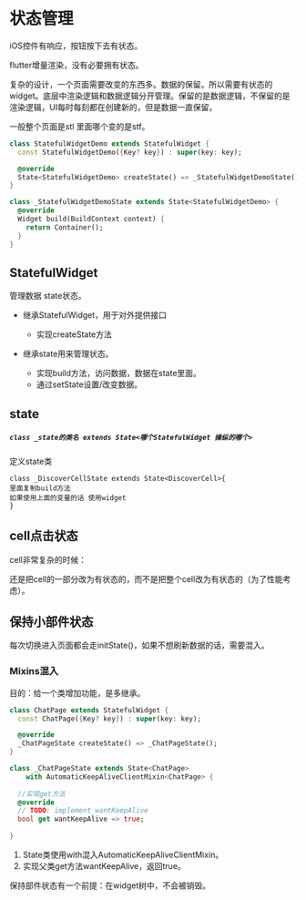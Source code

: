 # 状态管理

iOS控件有响应，按钮按下去有状态。

flutter增量渲染，没有必要拥有状态。

复杂的设计，一个页面需要改变的东西多。数据的保留。所以需要有状态的widget。底层中渲染逻辑和数据逻辑分开管理。保留的是数据逻辑，不保留的是渲染逻辑，UI每时每刻都在创建新的，但是数据一直保留。

一般整个页面是stl 里面哪个变的是stf。

```dart
class StatefulWidgetDemo extends StatefulWidget {
  const StatefulWidgetDemo({Key? key}) : super(key: key);

  @override
  State<StatefulWidgetDemo> createState() => _StatefulWidgetDemoState();
}

class _StatefulWidgetDemoState extends State<StatefulWidgetDemo> {
  @override
  Widget build(BuildContext context) {
    return Container();
  }
}
```

## StatefulWidget

管理数据 state状态。

- 继承StatefulWidget，用于对外提供接口
  - 实现createState方法

- 继承state用来管理状态。	
  - 实现build方法，访问数据，数据在state里面。
  - 通过setState设置/改变数据。

## state

##### `class _state的类名 extends State<哪个StatefulWidget 操纵的哪个>`

定义state类

```
class _DiscoverCellState extends State<DiscoverCell>{
里面复制build方法
如果使用上面的变量的话 使用widget
}
```

## cell点击状态

cell非常复杂的时候：

还是把cell的一部分改为有状态的，而不是把整个cell改为有状态的（为了性能考虑）。

## 保持小部件状态

每次切换进入页面都会走initState()，如果不想刷新数据的话，需要混入。

### Mixins混入

目的：给一个类增加功能，是多继承。

```dart
class ChatPage extends StatefulWidget {
  const ChatPage({Key? key}) : super(key: key);

  @override
  _ChatPageState createState() => _ChatPageState();
}

class _ChatPageState extends State<ChatPage>
    with AutomaticKeepAliveClientMixin<ChatPage> {
  
  //实现get方法
  @override
  // TODO: implement wantKeepAlive
  bool get wantKeepAlive => true;
  
}
```

1. State类使用with混入AutomaticKeepAliveClientMixin。
2. 实现父类get方法wantKeepAlive，返回true。


保持部件状态有一个前提：在widget树中，不会被销毁。
